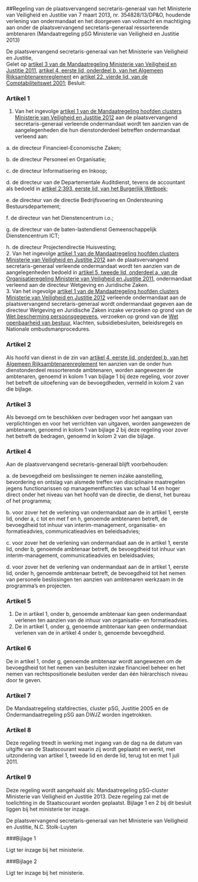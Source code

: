 <meta http-equiv='Content-Type' content='text/html; charset=utf-8' />

##Regeling van de plaatsvervangend secretaris-generaal van het Ministerie van Veiligheid en Justitie van 7 maart 2013, nr. 354828/13/DP&O, houdende verlening van ondermandaat en het doorgeven van volmacht en machtiging aan onder de plaatsvervangend secretaris-generaal ressorterende ambtenaren (Mandaatregeling pSG Ministerie van Veiligheid en Justitie 2013)

De plaatsvervangend secretaris-generaal van het Ministerie van Veiligheid en Justitie,  
Gelet op [artikel 3 van de Mandaatregeling Ministerie van Veiligheid en Justitie 2011](../../../../../../../../../../ministeriele-regeling/mandaatregeling/ministerie/van/veiligheid/en/justitie/2011/BWBR0030842/README.md), [artikel 4, eerste lid, onderdeel b, van het Algemeen Rijksambtenarenreglement](../../../../../../../../../../AMvB/algemeen/rijksambtenarenreglement/BWBR0001950/README.md) en [artikel 22, vierde lid, van de Comptabiliteitswet 2001](../../../../../../../../../../wet/comptabiliteitswet/2001/BWBR0013891/README.md);
Besluit:    

### Artikel  1  

1.  Van het ingevolge [artikel 1 van de Mandaatregeling hoofden clusters Ministerie van Veiligheid en Justitie 2012](../../../../../../../../../../ministeriele-regeling/mandaatregeling/hoofden/clusters/van/ministerie/van/veiligheid/en/justitie/etc/BWBR0032164/README.md) aan de plaatsvervangend secretaris-generaal verleende ondermandaat wordt ten aanzien van de aangelegenheden die hun dienstonderdeel betreffen ondermandaat verleend aan: 

a. de directeur Financieel-Economische Zaken;  

b. de directeur Personeel en Organisatie;  

c. de directeur Informatisering en Inkoop;  

d. de directeur van de Departementale Auditdienst, tevens de accountant als bedoeld in [artikel 2:393, eerste lid, van het Burgerlijk Wetboek](../../../../../../../../../../wet/burgerlijk/wetboek/boek/2/BWBR0003045/README.md);  

e. de directeur van de directie Bedrijfsvoering en Ondersteuning Bestuursdepartement;  

f. de directeur van het Dienstencentrum i.o.;  

g. de directeur van de baten-lastendienst Gemeenschappelijk Dienstencentrum ICT;  

h. de directeur Projectendirectie Huisvesting;     
2.  Van het ingevolge [artikel 1 van de Mandaatregeling hoofden clusters Ministerie van Veiligheid en Justitie 2012](../../../../../../../../../../ministeriele-regeling/mandaatregeling/hoofden/clusters/van/ministerie/van/veiligheid/en/justitie/etc/BWBR0032164/README.md) aan de plaatsvervangend secretaris-generaal verleende ondermandaat wordt ten aanzien van de aangelegenheden bedoeld in [artikel 5, tweede lid, onderdeel a, van de Organisatieregeling Ministerie van Veiligheid en Justitie 2011](../../../../../../../../../../ministeriele-regeling/organisatieregeling/ministerie/van/veiligheid/en/justitie/2011/BWBR0030837/README.md), ondermandaat verleend aan de directeur Wetgeving en Juridische Zaken.   
3.  Van het ingevolge [artikel 1 van de Mandaatregeling hoofden clusters Ministerie van Veiligheid en Justitie 2012](../../../../../../../../../../ministeriele-regeling/mandaatregeling/hoofden/clusters/van/ministerie/van/veiligheid/en/justitie/etc/BWBR0032164/README.md) verleende ondermandaat aan de plaatsvervangend secretaris-generaal wordt ondermandaat gegeven aan de directeur Wetgeving en Juridische Zaken inzake verzoeken op grond van de [Wet bescherming persoonsgegevens](../../../../../../../../../../wet/wet/bescherming/persoonsgegevens/BWBR0011468/README.md), verzoeken op grond van de [Wet openbaarheid van bestuur](../../../../../../../../../../wet/wet/openbaarheid/van/bestuur/BWBR0005252/README.md), klachten, subsidiebesluiten, beleidsregels en Nationale ombudsmanprocedures.  

### Artikel  2  

Als hoofd van dienst in de zin van [artikel 4, eerste lid, onderdeel b, van het Algemeen Rijksambtenarenreglement](../../../../../../../../../../AMvB/algemeen/rijksambtenarenreglement/BWBR0001950/README.md) ten aanzien van de onder hun dienstonderdeel ressorterende ambtenaren, worden aangewezen de ambtenaren, genoemd in kolom 1 van bijlage 1 bij deze regeling, voor zover het betreft de uitoefening van de bevoegdheden, vermeld in kolom 2 van die bijlage. 

### Artikel  3  

Als bevoegd om te beschikken over bedragen voor het aangaan van verplichtingen en voor het verrichten van uitgaven, worden aangewezen de ambtenaren, genoemd in kolom 1 van bijlage 2 bij deze regeling voor zover het betreft de bedragen, genoemd in kolom 2 van die bijlage. 

### Artikel  4  

Aan de plaatsvervangend secretaris-generaal blijft voorbehouden: 

a. de bevoegdheid om beslissingen te nemen inzake aanstelling, bevordering en ontslag van alsmede treffen van disciplinaire maatregelen jegens functionarissen op managementfuncties van schaal 14 en hoger direct onder het niveau van het hoofd van de directie, de dienst, het bureau of het programma;  

b. voor zover het de verlening van ondermandaat aan de in artikel 1, eerste lid, onder a, c tot en met f en h, genoemde ambtenaren betreft, de bevoegdheid tot inhuur van interim-management, organisatie- en formatieadvies, communicatieadvies en beleidsadvies;  

c. voor zover het de verlening van ondermandaat aan de in artikel 1, eerste lid, onder b, genoemde ambtenaar betreft, de bevoegdheid tot inhuur van interim-management, communicatieadvies en beleidsadvies;  

d. voor zover het de verlening van ondermandaat aan de in artikel 1, eerste lid, onder h, genoemde ambtenaar betreft, de bevoegdheid tot het nemen van personele beslissingen ten aanzien van ambtenaren werkzaam in de programma’s en projecten.   

### Artikel  5  

1.  De in artikel 1, onder b, genoemde ambtenaar kan geen ondermandaat verlenen ten aanzien van de inhuur van organisatie- en formatieadvies.   
2.  De in artikel 1, onder g, genoemde ambtenaar kan geen ondermandaat verlenen van de in artikel 4 onder b, genoemde bevoegdheid.  

### Artikel  6  

De in artikel 1, onder g, genoemde ambtenaar wordt aangewezen om de bevoegdheid tot het nemen van besluiten inzake financieel beheer en het nemen van rechtspositionele besluiten verder dan één hiërarchisch niveau door te geven. 

### Artikel  7  

De Mandaatregeling stafdirecties, cluster pSG, Justitie 2005 en de Ondermandaatregeling pSG aan DWJZ worden ingetrokken. 

### Artikel  8  

Deze regeling treedt in werking met ingang van de dag na de datum van uitgifte van de Staatscourant waarin zij wordt geplaatst en werkt, met uitzondering van artikel 1, tweede lid en derde lid, terug tot en met 1 juli 2011. 

### Artikel  9  

Deze regeling wordt aangehaald als: Mandaatregeling pSG-cluster Ministerie van Veiligheid en Justitie 2013. 
Deze regeling zal met de toelichting in de Staatscourant worden geplaatst. Bijlage 1 en 2 bij dit besluit liggen bij het ministerie ter inzage.  

De plaatsvervangend secretaris-generaal van het 
Ministerie van Veiligheid en Justitie, 
N.C. Stolk-Luyten    

###Bijlage 1 

Ligt ter inzage bij het ministerie.

###Bijlage 2 

Ligt ter inzage bij het ministerie.
